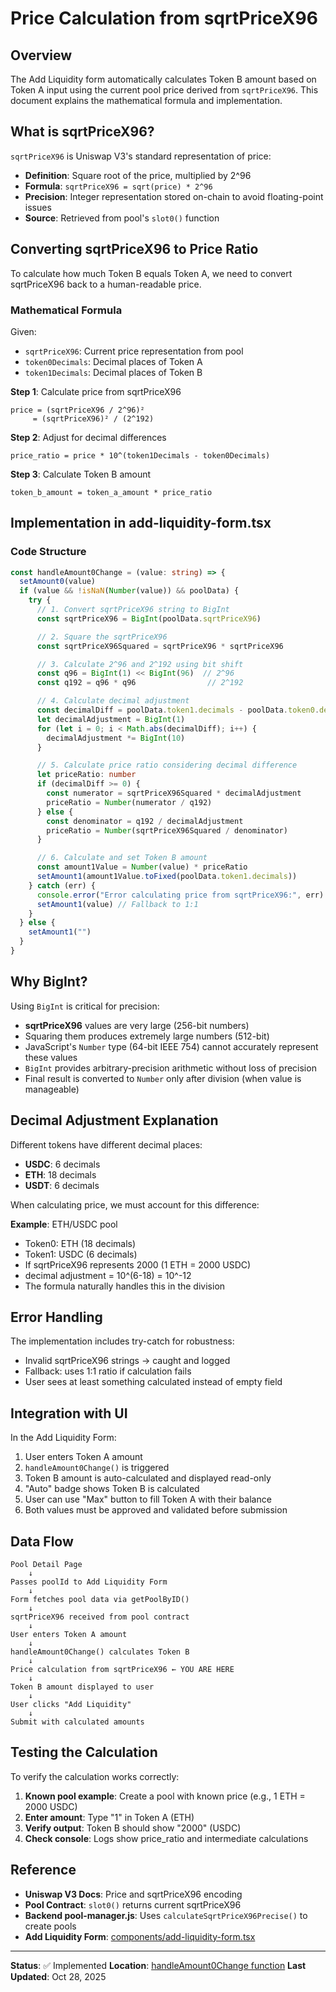 # Price Calculation from sqrtPriceX96

## Overview

The Add Liquidity form automatically calculates Token B amount based on Token A input using the current pool price derived from `sqrtPriceX96`. This document explains the mathematical formula and implementation.

## What is sqrtPriceX96?

`sqrtPriceX96` is Uniswap V3's standard representation of price:
- **Definition**: Square root of the price, multiplied by 2^96
- **Formula**: `sqrtPriceX96 = sqrt(price) * 2^96`
- **Precision**: Integer representation stored on-chain to avoid floating-point issues
- **Source**: Retrieved from pool's `slot0()` function

## Converting sqrtPriceX96 to Price Ratio

To calculate how much Token B equals Token A, we need to convert sqrtPriceX96 back to a human-readable price.

### Mathematical Formula

Given:
- `sqrtPriceX96`: Current price representation from pool
- `token0Decimals`: Decimal places of Token A
- `token1Decimals`: Decimal places of Token B

**Step 1**: Calculate price from sqrtPriceX96
```
price = (sqrtPriceX96 / 2^96)²
     = (sqrtPriceX96)² / (2^192)
```

**Step 2**: Adjust for decimal differences
```
price_ratio = price * 10^(token1Decimals - token0Decimals)
```

**Step 3**: Calculate Token B amount
```
token_b_amount = token_a_amount * price_ratio
```

## Implementation in add-liquidity-form.tsx

### Code Structure

```typescript
const handleAmount0Change = (value: string) => {
  setAmount0(value)
  if (value && !isNaN(Number(value)) && poolData) {
    try {
      // 1. Convert sqrtPriceX96 string to BigInt
      const sqrtPriceX96 = BigInt(poolData.sqrtPriceX96)

      // 2. Square the sqrtPriceX96
      const sqrtPriceX96Squared = sqrtPriceX96 * sqrtPriceX96

      // 3. Calculate 2^96 and 2^192 using bit shift
      const q96 = BigInt(1) << BigInt(96)  // 2^96
      const q192 = q96 * q96                // 2^192

      // 4. Calculate decimal adjustment
      const decimalDiff = poolData.token1.decimals - poolData.token0.decimals
      let decimalAdjustment = BigInt(1)
      for (let i = 0; i < Math.abs(decimalDiff); i++) {
        decimalAdjustment *= BigInt(10)
      }

      // 5. Calculate price ratio considering decimal difference
      let priceRatio: number
      if (decimalDiff >= 0) {
        const numerator = sqrtPriceX96Squared * decimalAdjustment
        priceRatio = Number(numerator / q192)
      } else {
        const denominator = q192 / decimalAdjustment
        priceRatio = Number(sqrtPriceX96Squared / denominator)
      }

      // 6. Calculate and set Token B amount
      const amount1Value = Number(value) * priceRatio
      setAmount1(amount1Value.toFixed(poolData.token1.decimals))
    } catch (err) {
      console.error("Error calculating price from sqrtPriceX96:", err)
      setAmount1(value) // Fallback to 1:1
    }
  } else {
    setAmount1("")
  }
}
```

## Why BigInt?

Using `BigInt` is critical for precision:
- **sqrtPriceX96** values are very large (256-bit numbers)
- Squaring them produces extremely large numbers (512-bit)
- JavaScript's `Number` type (64-bit IEEE 754) cannot accurately represent these values
- `BigInt` provides arbitrary-precision arithmetic without loss of precision
- Final result is converted to `Number` only after division (when value is manageable)

## Decimal Adjustment Explanation

Different tokens have different decimal places:
- **USDC**: 6 decimals
- **ETH**: 18 decimals
- **USDT**: 6 decimals

When calculating price, we must account for this difference:

**Example**: ETH/USDC pool
- Token0: ETH (18 decimals)
- Token1: USDC (6 decimals)
- If sqrtPriceX96 represents 2000 (1 ETH = 2000 USDC)
- decimal adjustment = 10^(6-18) = 10^-12
- The formula naturally handles this in the division

## Error Handling

The implementation includes try-catch for robustness:
- Invalid sqrtPriceX96 strings → caught and logged
- Fallback: uses 1:1 ratio if calculation fails
- User sees at least something calculated instead of empty field

## Integration with UI

In the Add Liquidity Form:
1. User enters Token A amount
2. `handleAmount0Change()` is triggered
3. Token B amount is auto-calculated and displayed read-only
4. "Auto" badge shows Token B is calculated
5. User can use "Max" button to fill Token A with their balance
6. Both values must be approved and validated before submission

## Data Flow

```
Pool Detail Page
    ↓
Passes poolId to Add Liquidity Form
    ↓
Form fetches pool data via getPoolByID()
    ↓
sqrtPriceX96 received from pool contract
    ↓
User enters Token A amount
    ↓
handleAmount0Change() calculates Token B
    ↓
Price calculation from sqrtPriceX96 ← YOU ARE HERE
    ↓
Token B amount displayed to user
    ↓
User clicks "Add Liquidity"
    ↓
Submit with calculated amounts
```

## Testing the Calculation

To verify the calculation works correctly:

1. **Known pool example**: Create a pool with known price (e.g., 1 ETH = 2000 USDC)
2. **Enter amount**: Type "1" in Token A (ETH)
3. **Verify output**: Token B should show "2000" (USDC)
4. **Check console**: Logs show price_ratio and intermediate calculations

## Reference

- **Uniswap V3 Docs**: Price and sqrtPriceX96 encoding
- **Pool Contract**: `slot0()` returns current sqrtPriceX96
- **Backend pool-manager.js**: Uses `calculateSqrtPriceX96Precise()` to create pools
- **Add Liquidity Form**: [components/add-liquidity-form.tsx](components/add-liquidity-form.tsx#L105-L157)

---

**Status**: ✅ Implemented
**Location**: [handleAmount0Change function](components/add-liquidity-form.tsx#L105)
**Last Updated**: Oct 28, 2025
